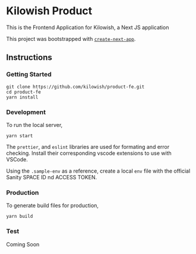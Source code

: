 # Kilowish Product

This is the Frontend Application for Kilowish, a Next JS application

This project was bootstrapped with [`create-next-app`](https://github.com/vercel/next.js/tree/canary/packages/create-next-app).

## Instructions

### Getting Started

    git clone https://github.com/kilowish/product-fe.git
    cd product-fe
    yarn install

### Development

To run the local server,

    yarn start

The `prettier`, and `eslint` libraries are used for formating and error checking. Install their corresponding vscode extensions to use with VSCode.

Using the `.sample-env` as a reference, create a local `env` file with the official Sanity SPACE ID nd ACCESS TOKEN.

### Production

To generate build files for production,

    yarn build

### Test

Coming Soon
